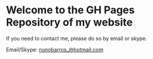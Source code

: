 # Welcome to the GH Pages Repository of my website
If you need to contact me, please do so by email or skype.

Email/Skype: nunobarros_@hotmail.com

